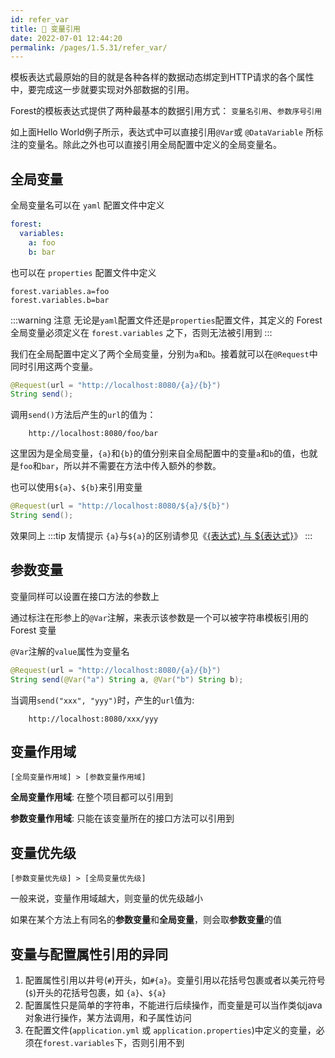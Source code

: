 ```yaml
---
id: refer_var
title: 🍖 变量引用
date: 2022-07-01 12:44:20
permalink: /pages/1.5.31/refer_var/
---
```


模板表达式最原始的目的就是各种各样的数据动态绑定到HTTP请求的各个属性中，要完成这一步就要实现对外部数据的引用。

Forest的模板表达式提供了两种最基本的数据引用方式： `变量名引用`、`参数序号引用`

如上面Hello World例子所示，表达式中可以直接引用`@Var`或 `@DataVariable` 所标注的变量名。除此之外也可以直接引用全局配置中定义的全局变量名。

## 全局变量

全局变量名可以在 `yaml` 配置文件中定义

```yaml
forest:
  variables:
    a: foo
    b: bar
```

也可以在 `properties` 配置文件中定义

```properties
forest.variables.a=foo
forest.variables.b=bar
```

:::warning 注意
无论是`yaml`配置文件还是`properties`配置文件，其定义的 Forest 全局变量必须定义在 `forest.variables` 之下，否则无法被引用到
:::

我们在全局配置中定义了两个全局变量，分别为`a`和`b`。接着就可以在`@Request`中同时引用这两个变量。

```java
@Request(url = "http://localhost:8080/{a}/{b}")
String send();
```

调用`send()`方法后产生的`url`的值为：
```
    http://localhost:8080/foo/bar
```

这里因为是全局变量，`{a}`和`{b}`的值分别来自全局配置中的变量`a`和`b`的值，也就是`foo`和`bar`，所以并不需要在方法中传入额外的参数。

也可以使用`${a}`、`${b}`来引用变量

```java
@Request(url = "http://localhost:8080/${a}/${b}")
String send();
```

效果同上
:::tip 友情提示
`{a}`与`${a}`的区别请参见《[{表达式} 与 ${表达式}](/pages/1.5.31/hello_world/#表达式-代表一个query参数)》
:::

## 参数变量

变量同样可以设置在接口方法的参数上

通过标注在形参上的`@Var`注解，来表示该参数是一个可以被字符串模板引用的 Forest 变量

`@Var`注解的`value`属性为变量名

```java
@Request(url = "http://localhost:8080/{a}/{b}")
String send(@Var("a") String a, @Var("b") String b);
```

当调用`send("xxx", "yyy")`时，产生的`url`值为:
```
    http://localhost:8080/xxx/yyy
```

## 变量作用域

```
[全局变量作用域] > [参数变量作用域]
```

**全局变量作用域**: 在整个项目都可以引用到

**参数变量作用域**: 只能在该变量所在的接口方法可以引用到

## 变量优先级

```
[参数变量优先级] > [全局变量优先级]
```

一般来说，变量作用域越大，则变量的优先级越小

如果在某个方法上有同名的**参数变量**和**全局变量**，则会取**参数变量**的值


## 变量与配置属性引用的异同

1. 配置属性引用以井号(`#`)开头，如`#{a}`。变量引用以花括号包裹或者以美元符号(`$`)开头的花括号包裹，如 `{a}`、`${a}`
2. 配置属性只是简单的字符串，不能进行后续操作，而变量是可以当作类似java对象进行操作，某方法调用，和子属性访问
3. 在配置文件(`application.yml` 或 `application.properties`)中定义的变量，必须在`forest.variables`下，否则引用不到

